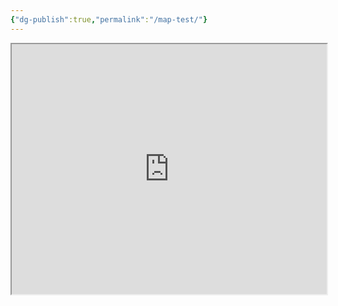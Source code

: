 ```yaml
---
{"dg-publish":true,"permalink":"/map-test/"}
---
```






<iframe src="https://ruetooo.github.io/leaflet-map-simple/sylvariMap" width=100% height="400"></iframe>